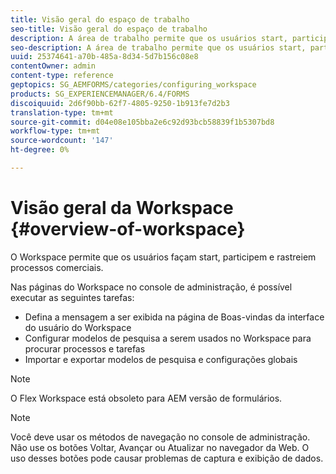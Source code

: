 ```yaml
---
title: Visão geral do espaço de trabalho
seo-title: Visão geral do espaço de trabalho
description: A área de trabalho permite que os usuários start, participem e rastreiem processos comerciais. Vamos aprender mais sobre o espaço de trabalho.
seo-description: A área de trabalho permite que os usuários start, participem e rastreiem processos comerciais. Vamos aprender mais sobre o espaço de trabalho.
uuid: 25374641-a70b-485a-8d34-5d7b156c08e8
contentOwner: admin
content-type: reference
geptopics: SG_AEMFORMS/categories/configuring_workspace
products: SG_EXPERIENCEMANAGER/6.4/FORMS
discoiquuid: 2d6f90bb-62f7-4805-9250-1b913fe7d2b3
translation-type: tm+mt
source-git-commit: d04e08e105bba2e6c92d93bcb58839f1b5307bd8
workflow-type: tm+mt
source-wordcount: '147'
ht-degree: 0%

---
```



# Visão geral da Workspace {#overview-of-workspace}

O Workspace permite que os usuários façam start, participem e rastreiem processos comerciais.

Nas páginas do Workspace no console de administração, é possível executar as seguintes tarefas:

* Defina a mensagem a ser exibida na página de Boas-vindas da interface do usuário do Workspace
* Configurar modelos de pesquisa a serem usados no Workspace para procurar processos e tarefas
* Importar e exportar modelos de pesquisa e configurações globais

>[!NOTE]
>
>O Flex Workspace está obsoleto para AEM versão de formulários.

>[!NOTE]
>
>Você deve usar os métodos de navegação no console de administração. Não use os botões Voltar, Avançar ou Atualizar no navegador da Web. O uso desses botões pode causar problemas de captura e exibição de dados.

